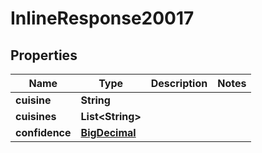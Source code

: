 

# InlineResponse20017

## Properties

Name | Type | Description | Notes
------------ | ------------- | ------------- | -------------
**cuisine** | **String** |  | 
**cuisines** | **List&lt;String&gt;** |  | 
**confidence** | [**BigDecimal**](BigDecimal.md) |  | 




